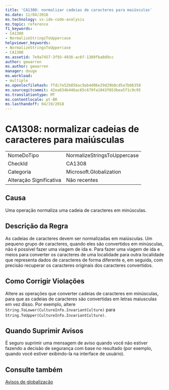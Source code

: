```yaml
---
title: 'CA1308: normalizar cadeias de caracteres para maiúsculas'
ms.date: 11/04/2016
ms.technology: vs-ide-code-analysis
ms.topic: reference
f1_keywords:
- CA1308
- NormalizeStringsToUppercase
helpviewer_keywords:
- NormalizeStringsToUppercase
- CA1308
ms.assetid: 7e9a7457-3f93-4938-ac6f-1389fba8d9cc
author: gewarren
ms.author: gewarren
manager: douge
ms.workload:
- multiple
ms.openlocfilehash: ffdc7e52b056ac9ab4d06e29d29b8cd5a7b06358
ms.sourcegitcommit: 42ea834b446ac65c679fa1043f853bea5f1c9c95
ms.translationtype: MT
ms.contentlocale: pt-BR
ms.lasthandoff: 04/19/2018
---
```

# <a name="ca1308-normalize-strings-to-uppercase"></a>CA1308: normalizar cadeias de caracteres para maiúsculas
|||
|-|-|
|NomeDoTipo|NormalizeStringsToUppercase|
|CheckId|CA1308|
|Categoria|Microsoft.Globalization|
|Alteração Significativa|Não recentes|

## <a name="cause"></a>Causa
 Uma operação normaliza uma cadeia de caracteres em minúsculas.

## <a name="rule-description"></a>Descrição da Regra
 As cadeias de caracteres devem ser normalizadas em maiúsculas. Um pequeno grupo de caracteres, quando eles são convertidos em minúsculas, não é possível fazer uma viagem de ida e. Para fazer uma viagem de ida e meios para converter os caracteres de uma localidade para outra localidade que representa dados de caracteres de forma diferente e, em seguida, com precisão recuperar os caracteres originais dos caracteres convertidos.

## <a name="how-to-fix-violations"></a>Como Corrigir Violações
 Altere as operações que converter cadeias de caracteres em minúsculas, para que as cadeias de caracteres são convertidas em letras maiusculas em vez disso. Por exemplo, altere `String.ToLower(CultureInfo.InvariantCulture)` para `String.ToUpper(CultureInfo.InvariantCulture)`.

## <a name="when-to-suppress-warnings"></a>Quando Suprimir Avisos
 É seguro suprimir uma mensagem de aviso quando você não estiver fazendo a decisão de segurança com base no resultado (por exemplo, quando você estiver exibindo-la na interface de usuário).

## <a name="see-also"></a>Consulte também
 [Avisos de globalização](../code-quality/globalization-warnings.md)